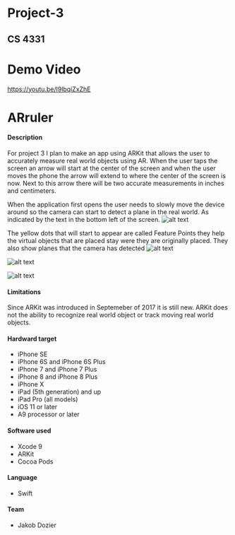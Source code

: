 # Project-3
## CS 4331

# Demo Video
https://youtu.be/I9lbqiZxZhE

# ARruler

#### Description
For project 3 I plan to make an app using ARKit that allows the user to accurately measure real world objects using AR. When the user taps the screen an arrow will start at the center of the screen and when the user moves the phone the arrow will extend to where the center of the screen is now. Next to this arrow there will be two accurate measurements in inches and centimeters.


When the application first opens the user needs to slowly move the device around so the camera can start to detect a plane in the real world. As indicated by the text in the bottom left of the screen.
![alt text](screenshots/pic1.png)


The yellow dots that will start to appear are called Feature Points they help the virtual objects that are placed stay were they are originally placed. They also show planes that the camera has detected
![alt text](screenshots/pic2.png)

![alt text](screenshots/pic3.png)

![alt text](screenshots/pic4.png)


#### Limitations
Since ARKit was introduced in Septemeber of 2017 it is still new. ARKit does not the ability to recognize real world object or track moving real world objects.

#### Hardward target
- iPhone SE
- iPhone 6S and iPhone 6S Plus
- iPhone 7 and iPhone 7 Plus
- iPhone 8 and iPhone 8 Plus
- iPhone X
- iPad (5th generation) and up
- iPad Pro (all models)
- iOS 11 or later
- A9 processor or later

#### Software used
- Xcode 9
- ARKit
- Cocoa Pods

#### Language
- Swift

#### Team
- Jakob Dozier
